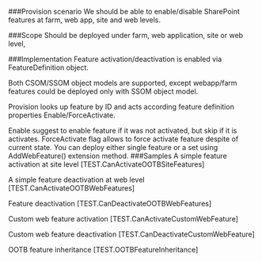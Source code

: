 ﻿<properties 
	  pageTitle="FeatureDefinition" 
    pageName="FeatureDefinition"
    parentPageId="12771"
/>

###Provision scenario
We should be able to enable/disable SharePoint features at farm, web app, site and web levels.

###Scope
Should be deployed under farm, web application, site or web level,

###Implementation
Feature activation/deactivation is enabled via FeatureDefinition object.

Both CSOM/SSOM object models are supported, except webapp/farm features could be deployed only with SSOM object model.

Provision looks up feature by ID and acts according feature definition properties Enable/ForceActivate.

Enable suggest to enable feature if it was not activated, but skip if it is activates. ForceActivate flag allows to force activate feature despite of current state.  You can deploy either single feature or a set using AddWebFeature() extension method.
###Samples
A simple feature activation at site level
[TEST.CanActivateOOTBSiteFeatures]

A simple feature deactivation at web level
[TEST.CanActivateOOTBWebFeatures]

Feature deactivation
[TEST.CanDeactivateOOTBWebFeatures]

Custom web feature activation
[TEST.CanActivateCustomWebFeature]

Custom web feature deactivation
[TEST.CanDeactivateCustomWebFeature]

OOTB feature inheritance
[TEST.OOTBFeatureInheritance]
